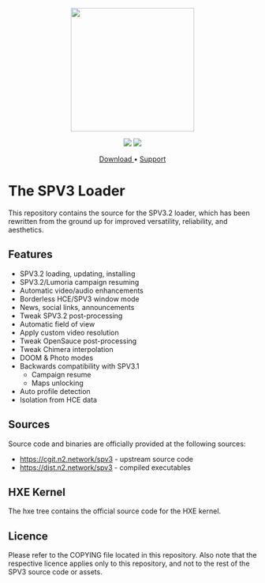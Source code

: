 <html>
<p align="center">
<img src="https://user-images.githubusercontent.com/10241434/64206033-f83de680-cecb-11e9-800f-6a52b71d9926.png" width="250" height="250"/>
<p>
<p align="center">
<img src="https://user-images.githubusercontent.com/10241434/61204271-5a296d80-a71f-11e9-9957-4b846d78629c.png">
<img src="https://user-images.githubusercontent.com/10241434/61204263-5564b980-a71f-11e9-8228-0d2f19c26d9e.png">
<p>
<p align="center">
<a href="https://file.n2.network/f/c1c36919f366499793fc/?dl=1"> Download
</a> • <a href="https://www.reddit.com/r/halospv3/"> Support </a>
</p>
</html>

The SPV3 Loader
===============

This repository contains the source for the SPV3.2 loader, which has
been rewritten from the ground up for improved versatility, reliability,
and aesthetics.

Features
--------

-   SPV3.2 loading, updating, installing
-   SPV3.2/Lumoria campaign resuming
-   Automatic video/audio enhancements
-   Borderless HCE/SPV3 window mode
-   News, social links, announcements
-   Tweak SPV3.2 post-processing
-   Automatic field of view
-   Apply custom video resolution
-   Tweak OpenSauce post-processing
-   Tweak Chimera interpolation
-   DOOM & Photo modes
-   Backwards compatibility with SPV3.1
    -   Campaign resume
    -   Maps unlocking
-   Auto profile detection
-   Isolation from HCE data

Sources
-------

Source code and binaries are officially provided at the following
sources:

-   https://cgit.n2.network/spv3 - upstream source code
-   https://dist.n2.network/spv3 - compiled executables

HXE Kernel
----------

The hxe tree contains the official source code for the HXE kernel.

Licence
-------

Please refer to the COPYING file located in this repository. Also note
that the respective licence applies only to this repository, and not to
the rest of the SPV3 source code or assets.
